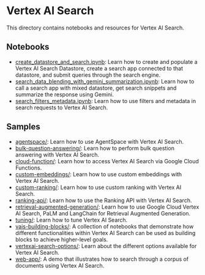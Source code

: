 # Vertex AI Search

This directory contains notebooks and resources for Vertex AI Search.

## Notebooks

- [create_datastore_and_search.ipynb](create_datastore_and_search.ipynb): Learn how to create and populate a Vertex AI Search Datastore, create a search app connected to that datastore, and submit queries through the search engine.
- [search_data_blending_with_gemini_summarization.ipynb](search_data_blending_with_gemini_summarization.ipynb): Learn how to call a search app with mixed datastore, get search snippets and summarize the response using Gemini.
- [search_filters_metadata.ipynb](search_filters_metadata.ipynb): Learn how to use filters and metadata in search requests to Vertex AI Search.

## Samples

- [agentspace/](agentspace/): Learn how to use AgentSpace with Vertex AI Search.
- [bulk-question-answering/](bulk-question-answering/): Learn how to perform bulk question answering with Vertex AI Search.
- [cloud-function/](cloud-function/): Learn how to access Vertex AI Search via Google Cloud Functions.
- [custom-embeddings/](custom-embeddings/): Learn how to use custom embeddings with Vertex AI Search.
- [custom-ranking/](custom-ranking/): Learn how to use custom ranking with Vertex AI Search.
- [ranking-api/](ranking-api/): Learn how to use the Ranking API with Vertex AI Search.
- [retrieval-augmented-generation/](retrieval-augmented-generation/): Learn how to use Google Cloud Vertex AI Search, PaLM and LangChain for Retrieval Augmented Generation.
- [tuning/](tuning/): Learn how to tune Vertex AI Search.
- [vais-building-blocks/](vais-building-blocks/): A collection of notebooks that demonstrate how different functionalities within Vertex AI Search can be used as building blocks to achieve higher-level goals.
- [vertexai-search-options/](vertexai-search-options/): Learn about the different options available for Vertex AI Search.
- [web-app/](web-app/): A demo that illustrates how to search through a corpus of documents using Vertex AI Search.
